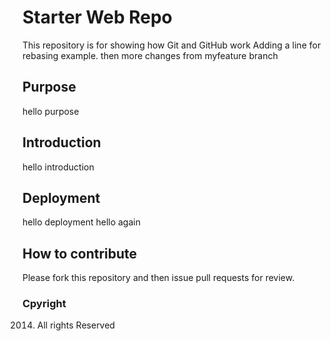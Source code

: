 # Starter Web Repo

This repository is for showing how Git and GitHub work
Adding a line for rebasing example. then more changes from myfeature branch
## Purpose
hello purpose

## Introduction
hello introduction

## Deployment
hello deployment hello again

## How to contribute
Please fork this repository and then issue pull requests for review.

### Cpyright
2014. All rights Reserved